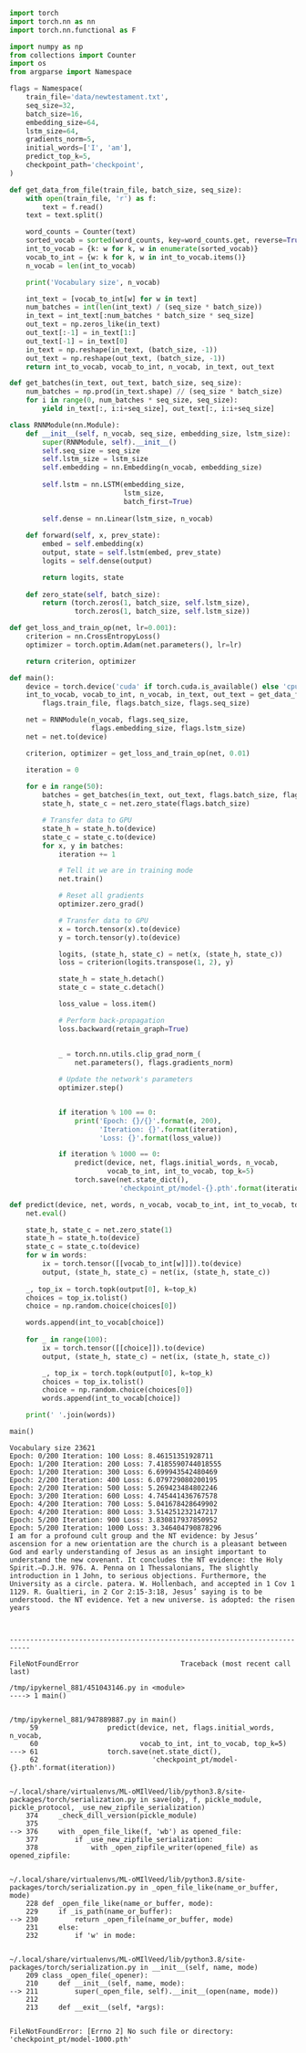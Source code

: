 ```python
import torch
import torch.nn as nn
import torch.nn.functional as F
```


```python
import numpy as np
from collections import Counter
import os
from argparse import Namespace
```


```python
flags = Namespace(
    train_file='data/newtestament.txt',
    seq_size=32,
    batch_size=16,
    embedding_size=64,
    lstm_size=64,
    gradients_norm=5,
    initial_words=['I', 'am'],
    predict_top_k=5,
    checkpoint_path='checkpoint',
)
```


```python
def get_data_from_file(train_file, batch_size, seq_size):
    with open(train_file, 'r') as f:
        text = f.read()
    text = text.split()

    word_counts = Counter(text)
    sorted_vocab = sorted(word_counts, key=word_counts.get, reverse=True)
    int_to_vocab = {k: w for k, w in enumerate(sorted_vocab)}
    vocab_to_int = {w: k for k, w in int_to_vocab.items()}
    n_vocab = len(int_to_vocab)

    print('Vocabulary size', n_vocab)

    int_text = [vocab_to_int[w] for w in text]
    num_batches = int(len(int_text) / (seq_size * batch_size))
    in_text = int_text[:num_batches * batch_size * seq_size]
    out_text = np.zeros_like(in_text)
    out_text[:-1] = in_text[1:]
    out_text[-1] = in_text[0]
    in_text = np.reshape(in_text, (batch_size, -1))
    out_text = np.reshape(out_text, (batch_size, -1))
    return int_to_vocab, vocab_to_int, n_vocab, in_text, out_text
```


```python
def get_batches(in_text, out_text, batch_size, seq_size):
    num_batches = np.prod(in_text.shape) // (seq_size * batch_size)
    for i in range(0, num_batches * seq_size, seq_size):
        yield in_text[:, i:i+seq_size], out_text[:, i:i+seq_size]
```


```python
class RNNModule(nn.Module):
    def __init__(self, n_vocab, seq_size, embedding_size, lstm_size):
        super(RNNModule, self).__init__()
        self.seq_size = seq_size
        self.lstm_size = lstm_size
        self.embedding = nn.Embedding(n_vocab, embedding_size)
        
        self.lstm = nn.LSTM(embedding_size,
                            lstm_size,
                            batch_first=True)
        
        self.dense = nn.Linear(lstm_size, n_vocab)
    
    def forward(self, x, prev_state):
        embed = self.embedding(x)
        output, state = self.lstm(embed, prev_state)
        logits = self.dense(output)

        return logits, state
    
    def zero_state(self, batch_size):
        return (torch.zeros(1, batch_size, self.lstm_size),
                torch.zeros(1, batch_size, self.lstm_size))
```


```python
def get_loss_and_train_op(net, lr=0.001):
    criterion = nn.CrossEntropyLoss()
    optimizer = torch.optim.Adam(net.parameters(), lr=lr)

    return criterion, optimizer
```


```python
def main():
    device = torch.device('cuda' if torch.cuda.is_available() else 'cpu')
    int_to_vocab, vocab_to_int, n_vocab, in_text, out_text = get_data_from_file(
        flags.train_file, flags.batch_size, flags.seq_size)

    net = RNNModule(n_vocab, flags.seq_size,
                    flags.embedding_size, flags.lstm_size)
    net = net.to(device)

    criterion, optimizer = get_loss_and_train_op(net, 0.01)

    iteration = 0
    
    for e in range(50):
        batches = get_batches(in_text, out_text, flags.batch_size, flags.seq_size)
        state_h, state_c = net.zero_state(flags.batch_size)

        # Transfer data to GPU
        state_h = state_h.to(device)
        state_c = state_c.to(device)
        for x, y in batches:
            iteration += 1

            # Tell it we are in training mode
            net.train()

            # Reset all gradients
            optimizer.zero_grad()

            # Transfer data to GPU
            x = torch.tensor(x).to(device)
            y = torch.tensor(y).to(device)

            logits, (state_h, state_c) = net(x, (state_h, state_c))
            loss = criterion(logits.transpose(1, 2), y)

            state_h = state_h.detach()
            state_c = state_c.detach()

            loss_value = loss.item()

            # Perform back-propagation
            loss.backward(retain_graph=True)
            
            
            _ = torch.nn.utils.clip_grad_norm_(
                net.parameters(), flags.gradients_norm)

            # Update the network's parameters
            optimizer.step()


            if iteration % 100 == 0:
                print('Epoch: {}/{}'.format(e, 200),
                      'Iteration: {}'.format(iteration),
                      'Loss: {}'.format(loss_value))

            if iteration % 1000 == 0:
                predict(device, net, flags.initial_words, n_vocab,
                        vocab_to_int, int_to_vocab, top_k=5)
                torch.save(net.state_dict(),
                           'checkpoint_pt/model-{}.pth'.format(iteration))
```


```python
def predict(device, net, words, n_vocab, vocab_to_int, int_to_vocab, top_k=5):
    net.eval()

    state_h, state_c = net.zero_state(1)
    state_h = state_h.to(device)
    state_c = state_c.to(device)
    for w in words:
        ix = torch.tensor([[vocab_to_int[w]]]).to(device)
        output, (state_h, state_c) = net(ix, (state_h, state_c))
    
    _, top_ix = torch.topk(output[0], k=top_k)
    choices = top_ix.tolist()
    choice = np.random.choice(choices[0])

    words.append(int_to_vocab[choice])
    
    for _ in range(100):
        ix = torch.tensor([[choice]]).to(device)
        output, (state_h, state_c) = net(ix, (state_h, state_c))

        _, top_ix = torch.topk(output[0], k=top_k)
        choices = top_ix.tolist()
        choice = np.random.choice(choices[0])
        words.append(int_to_vocab[choice])

    print(' '.join(words))
```


```python
main()
```

    Vocabulary size 23621
    Epoch: 0/200 Iteration: 100 Loss: 8.46151351928711
    Epoch: 1/200 Iteration: 200 Loss: 7.4185590744018555
    Epoch: 1/200 Iteration: 300 Loss: 6.699943542480469
    Epoch: 2/200 Iteration: 400 Loss: 6.079729080200195
    Epoch: 2/200 Iteration: 500 Loss: 5.269423484802246
    Epoch: 3/200 Iteration: 600 Loss: 4.745441436767578
    Epoch: 4/200 Iteration: 700 Loss: 5.041678428649902
    Epoch: 4/200 Iteration: 800 Loss: 3.514251232147217
    Epoch: 5/200 Iteration: 900 Loss: 3.830817937850952
    Epoch: 5/200 Iteration: 1000 Loss: 3.346404790878296
    I am for a profound cult group and the NT evidence: by Jesus’ ascension for a new orientation are the church is a pleasant between God and early understanding of Jesus as an insight important to understand the new covenant. It concludes the NT evidence: the Holy Spirit.—D.J.H. 976. A. Penna on 1 Thessalonians, The slightly introduction in 1 John, to serious objections. Furthermore, the University as a circle. patera. W. Hollenbach, and accepted in 1 Cov 1 1129. R. Gualtieri, in 2 Cor 2:15-3:18, Jesus’ saying is to be understood. the NT evidence. Yet a new universe. is adopted: the risen years



    ---------------------------------------------------------------------------

    FileNotFoundError                         Traceback (most recent call last)

    /tmp/ipykernel_881/451043146.py in <module>
    ----> 1 main()
    

    /tmp/ipykernel_881/947889887.py in main()
         59                 predict(device, net, flags.initial_words, n_vocab,
         60                         vocab_to_int, int_to_vocab, top_k=5)
    ---> 61                 torch.save(net.state_dict(),
         62                            'checkpoint_pt/model-{}.pth'.format(iteration))


    ~/.local/share/virtualenvs/ML-oMIlVeed/lib/python3.8/site-packages/torch/serialization.py in save(obj, f, pickle_module, pickle_protocol, _use_new_zipfile_serialization)
        374     _check_dill_version(pickle_module)
        375 
    --> 376     with _open_file_like(f, 'wb') as opened_file:
        377         if _use_new_zipfile_serialization:
        378             with _open_zipfile_writer(opened_file) as opened_zipfile:


    ~/.local/share/virtualenvs/ML-oMIlVeed/lib/python3.8/site-packages/torch/serialization.py in _open_file_like(name_or_buffer, mode)
        228 def _open_file_like(name_or_buffer, mode):
        229     if _is_path(name_or_buffer):
    --> 230         return _open_file(name_or_buffer, mode)
        231     else:
        232         if 'w' in mode:


    ~/.local/share/virtualenvs/ML-oMIlVeed/lib/python3.8/site-packages/torch/serialization.py in __init__(self, name, mode)
        209 class _open_file(_opener):
        210     def __init__(self, name, mode):
    --> 211         super(_open_file, self).__init__(open(name, mode))
        212 
        213     def __exit__(self, *args):


    FileNotFoundError: [Errno 2] No such file or directory: 'checkpoint_pt/model-1000.pth'



```python

```
